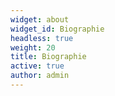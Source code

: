 ```yaml
---
widget: about
widget_id: Biographie
headless: true
weight: 20
title: Biographie
active: true
author: admin
---
```

 <style>
   footer p:nth-child(2) {
    font-size: 0.75rem;
    text-align: center;
    display: none;
}
 </style>